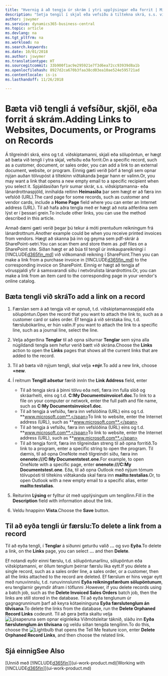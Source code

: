 ```yaml
---
title: "Hvernig á að tengja úr skrám í ytri upplýsingar eða forrit | Microsoft Docs"
description: "Setja tengil í skjal eða vefsíðu á tiltekna skrá, s.s. viðskiptavin eða fylgiskjal."
author: jswymer
ms.service: dynamics365-business-central
ms.topic: article
ms.devlang: na
ms.tgt_pltfrm: na
ms.workload: na
ms.search.keywords: 
ms.date: 10/01/2018
ms.author: jswymer
ms.translationtype: HT
ms.sourcegitcommit: 33b900f1ac9e295921e7f3d6ea72cc93939d8a1b
ms.openlocfilehash: 8927d2ca670b3faa38cd03ea10ae524e595721ad
ms.contentlocale: is-is
ms.lasthandoff: 11/26/2018

---
```

# <a name="adding-links-to-websites-documents-or-programs-on-records"></a><span data-ttu-id="8f58b-103">Bæta við tengli á vefsíður, skjöl, eða forrit á skrám.</span><span class="sxs-lookup"><span data-stu-id="8f58b-103">Adding Links to Websites, Documents, or Programs on Records</span></span>
<span data-ttu-id="8f58b-104">Á tilgreindri skrá, eins og t.d. viðskiptamanni, skjali eða sölupöntun, er hægt að bæta við tengli í ytra skjal, vefsíðu eða forrit.</span><span class="sxs-lookup"><span data-stu-id="8f58b-104">On a specific record, such as a customer, document, or sales order, you can add a link to an external document, website, or program.</span></span> <span data-ttu-id="8f58b-105">Einnig gæti verið þörf á tengli sem opnar nýjan auðan tölvupóst á tiltekinn viðtakanda þegar hann er valinn.</span><span class="sxs-lookup"><span data-stu-id="8f58b-105">Or, you may want a link that opens a new empty email to a specific recipient when you select it.</span></span> <span data-ttu-id="8f58b-106">Spjaldasíðan fyrir sumar skrár, s.s. viðskiptamanna- eða lánardrottnaspjöld, innihalda reitinn **Heimasíða** þar sem hægt er að færa inn vefslóð (URL).</span><span class="sxs-lookup"><span data-stu-id="8f58b-106">The card page for some records, such as customer and vendor cards, include a **Home Page** field where you can enter an Internet address (URL).</span></span> <span data-ttu-id="8f58b-107">Til að hafa aðra tengla með er hægt að nota aðferðina sem lýst er í þessari grein.</span><span class="sxs-lookup"><span data-stu-id="8f58b-107">To include other links, you can use the method described in this article.</span></span>

<span data-ttu-id="8f58b-108">Annað dæmi gæti verið þegar þú tekur á móti prentuðum reikningum frá lánardrottnum.</span><span class="sxs-lookup"><span data-stu-id="8f58b-108">Another example could be when you receive printed invoices from vendors.</span></span> <span data-ttu-id="8f58b-109">Hægt að skanna þá inn og geyma sem pdf-skrár á SharePoint-setri.</span><span class="sxs-lookup"><span data-stu-id="8f58b-109">You can scan them and store them as .pdf files on a SharePoint site.</span></span> <span data-ttu-id="8f58b-110">Síðan hægt er að búa til tengil úr innkaupareikningi í [!INCLUDE[d365fin_md](includes/d365fin_md.md)] við viðkomandi reikning í SharePoint.</span><span class="sxs-lookup"><span data-stu-id="8f58b-110">Then you can make a link from a purchase invoice in [!INCLUDE[d365fin_md](includes/d365fin_md.md)] to the corresponding invoice on  SharePoint.</span></span> <span data-ttu-id="8f58b-111">Einnig er hægt að tengja af vöruspjaldi yfir á samsvarandi síðu í netvörulista lánardrottins.</span><span class="sxs-lookup"><span data-stu-id="8f58b-111">Or, you can make a link from an item card to the corresponding page in your vendor's online catalog.</span></span>

## <a name="to-add-a-link-on-a-record"></a><span data-ttu-id="8f58b-112">Bæta tengli við skrá</span><span class="sxs-lookup"><span data-stu-id="8f58b-112">To add a link on a record</span></span>   

1.  <span data-ttu-id="8f58b-113">Færslan sem á að tengja við er opnuð, t.d. viðskiptamannaspjald eða sölupöntun.</span><span class="sxs-lookup"><span data-stu-id="8f58b-113">Open the record that you want to attach the link to, such as a customer card or sales order.</span></span> <span data-ttu-id="8f58b-114">Ef tengja á við sérstaka línu, t.d. færslubókarlínu, er hún valin.</span><span class="sxs-lookup"><span data-stu-id="8f58b-114">If you want to attach the link to a specific line, such as a journal line, select the line.</span></span>  

2.  <span data-ttu-id="8f58b-115">Velja aðgerðina **Tenglar** til að opna síðurnar **Tenglar** sem sýna alla núgildandi tengla sem hefur verið bætt við skrána.</span><span class="sxs-lookup"><span data-stu-id="8f58b-115">Choose the **Links** action to open the **Links** pages that shows all the current links that are added to the record.</span></span>

3. <span data-ttu-id="8f58b-116">Til að bæta við nýjum tengli, skal velja **+nýr**.</span><span class="sxs-lookup"><span data-stu-id="8f58b-116">To add a new link, choose **+new**.</span></span>

4.  <span data-ttu-id="8f58b-117">Í reitnum **Tengill aðsetur** færið inn</span><span class="sxs-lookup"><span data-stu-id="8f58b-117">In the **Link Address** field, enter</span></span>

    -   <span data-ttu-id="8f58b-118">Til að tengja skrá á þinni tölvu eða neti, færa inn fulla slóð og skráarheiti, eins og t.d. **C:My Documentsinvoice1.doc**.</span><span class="sxs-lookup"><span data-stu-id="8f58b-118">To link to a file on your computer or network, enter the full path and file name, such as  **C:My Documentsinvoice1.doc**.</span></span>
    -   <span data-ttu-id="8f58b-119">Til að tengja á vefsíðu, færa inn vefslóðina (URL) eins og t.d. **www.microsoft.com**.</span><span class="sxs-lookup"><span data-stu-id="8f58b-119">To link to website, enter the Internet address (URL), such as **www.microsoft.com**.</span></span>
    -   <span data-ttu-id="8f58b-120">Til að tengja á vefsíðu, færa inn vefslóðina (URL) eins og t.d. **www.microsoft.com**.</span><span class="sxs-lookup"><span data-stu-id="8f58b-120">To link to website, enter the Internet address (URL), such as **www.microsoft.com**.</span></span>
    -   <span data-ttu-id="8f58b-121">Til að tengja forrit, færa inn tilgreindan streng til að opna forritið.</span><span class="sxs-lookup"><span data-stu-id="8f58b-121">To link to a program, enter a specific string to open the program.</span></span> <span data-ttu-id="8f58b-122">Til dæmis, til að opna OneNote með tilgreindri síðu, færa inn **onenote:///C:My Documentstest.one**.</span><span class="sxs-lookup"><span data-stu-id="8f58b-122">For example, to open OneNote with a specific page, enter **onenote:///C:My Documentstest.one**.</span></span> <span data-ttu-id="8f58b-123">Eða, til að opna Outlook með nýjum tómum tölvupósti til tiltekins viðtakanda skal færa inn **mailto:testalias**.</span><span class="sxs-lookup"><span data-stu-id="8f58b-123">Or, to open Outlook with a new empty email to a specific alias, enter **mailto:testalias**.</span></span>  

5.  <span data-ttu-id="8f58b-124">Reiturinn **Lýsing** er fylltur út með upplýsingum um tengilinn.</span><span class="sxs-lookup"><span data-stu-id="8f58b-124">Fill in the **Description** field with information about the link.</span></span>  

6.  <span data-ttu-id="8f58b-125">Veldu hnappinn **Vista**.</span><span class="sxs-lookup"><span data-stu-id="8f58b-125">Choose the **Save** button.</span></span>  

## <a name="to-delete-a-link-from-a-record"></a><span data-ttu-id="8f58b-126">Til að eyða tengli úr færslu:</span><span class="sxs-lookup"><span data-stu-id="8f58b-126">To delete a link from a record</span></span>  

<span data-ttu-id="8f58b-127">Til að eyða tengli, í **Tenglar** á síðunni geturðu valið **...** og svo **Eyða**.</span><span class="sxs-lookup"><span data-stu-id="8f58b-127">To delete a link, on the **Links** page, you can select **...** and then **Delete**.</span></span>

<span data-ttu-id="8f58b-128">Ef notandi eyðir einni færslu, t.d. sölupöntunarlínu, sölupöntun eða viðskiptamanni, er öllum tenglum þeirrar færslu líka eytt.</span><span class="sxs-lookup"><span data-stu-id="8f58b-128">If you delete a single record, such as a sales order line, a sales order, or a customer, then all the links attached to the record are deleted.</span></span> <span data-ttu-id="8f58b-129">Ef færslum er hins vegar eytt með runuvinnslu, t.d. runuvinnslunni **Eyða reikningsfærðum sölupöntunum**, eru tenglarnir geymdir áfram í töflunni .</span><span class="sxs-lookup"><span data-stu-id="8f58b-129">However, if you delete records using a batch job, such as the **Delete Invoiced Sales Orders** batch job, then the links are still stored in the database.</span></span> <span data-ttu-id="8f58b-130">Til að eyða tenglunum úr gagnagrunninum þarf að keyra kótaeininguna **Eyða færslutenglum án tilvísana**.</span><span class="sxs-lookup"><span data-stu-id="8f58b-130">To delete the links from the database, run the **Delete Orphaned Record Links** codeunit.</span></span> <span data-ttu-id="8f58b-131">Til að gera þetta skaltu velja ![Ljósaperuna sem opnar eiginleika Viðmótsleitar](media/ui-search/search_small.png "Segðu mér hvað þú vilt gera") táknið, sláðu inn **Eyða færslutenglum án tilvísana** og veldu síðan tengda tengilinn.</span><span class="sxs-lookup"><span data-stu-id="8f58b-131">To do this, choose the ![Lightbulb that opens the Tell Me feature](media/ui-search/search_small.png "Tell me what you want to do") icon, enter **Delete Orphaned Record Links**, and then choose the related link.</span></span>   

<!-- ### To run delete orphaned record links  

1.  Choose the ![Lightbulb that opens the Tell Me feature](media/ui-search/search_small.png "Tell me what you want to do") icon, enter **Data Deletion**, and then choose the related link.  

2.  On the **Data Deletion** page, choose **Tasks**, and then choose **Delete Orphaned Record Links**.  -->

## <a name="see-also"></a><span data-ttu-id="8f58b-132">Sjá einnig</span><span class="sxs-lookup"><span data-stu-id="8f58b-132">See Also</span></span>  
<span data-ttu-id="8f58b-133">[Unnið með [!INCLUDE[d365fin](includes/d365fin_md.md)]](ui-work-product.md)</span><span class="sxs-lookup"><span data-stu-id="8f58b-133">[Working with [!INCLUDE[d365fin](includes/d365fin_md.md)]](ui-work-product.md)</span></span>  

